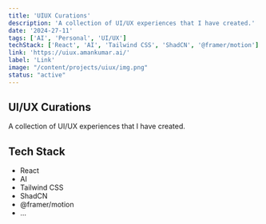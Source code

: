 ```yaml
---
title: 'UIUX Curations'
description: 'A collection of UI/UX experiences that I have created.'
date: '2024-27-11'
tags: ['AI', 'Personal', 'UI/UX']
techStack: ['React', 'AI', 'Tailwind CSS', 'ShadCN', '@framer/motion']
link: 'https://uiux.amankumar.ai/'
label: 'Link'
image: "/content/projects/uiux/img.png"
status: "active"
---
```


## UI/UX Curations

A collection of UI/UX experiences that I have created.

## Tech Stack
- React
- AI
- Tailwind CSS
- ShadCN
- @framer/motion
- ...


